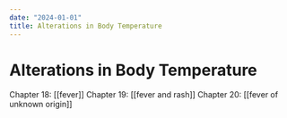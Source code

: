 ```yaml
---
date: "2024-01-01"
title: Alterations in Body Temperature
---
```


# Alterations in Body Temperature

Chapter 18: [[fever]]
Chapter 19: [[fever and rash]]
Chapter 20: [[fever of unknown origin]]
